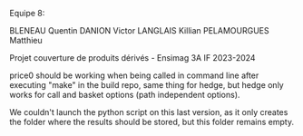 Equipe 8:

BLENEAU Quentin
DANION Victor
LANGLAIS Killian
PELAMOURGUES Matthieu

Projet couverture de produits dérivés - Ensimag 3A IF 2023-2024

price0 should be working when being called in command line after executing "make" in the build repo, same thing for hedge, but hedge only works for call and basket options (path independent options).

We couldn't launch the python script on this last version, as it only creates the folder where the results should be stored, but this folder remains empty.
